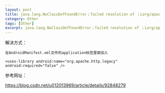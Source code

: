```yaml
---
layout: post
title: java.lang.NoClassDefFoundError；failed resolution of ；Lorg/apache/http/ProtocolVersion
category: Other
tags: [Other]
excerpt: java.lang.NoClassDefFoundError；failed resolution of ；Lorg/apache/http/ProtocolVersion
---
```


解决方式：

	在AndroidManifest.xml文件的application标签里面加入

	<uses-library android:name="org.apache.http.legacy" android:required="false" />




参考网址：

<https://blog.csdn.net/u012013969/article/details/92848279>
